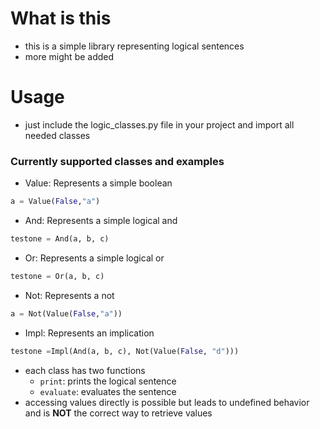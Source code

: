 # What is this
- this is a simple library representing logical sentences
- more might be added

# Usage
- just include the logic_classes.py file in your project and import all needed classes

### Currently supported classes and examples
- Value: Represents a simple boolean
```python
a = Value(False,"a")
```
- And: Represents a simple logical and
```python
testone = And(a, b, c)
```
- Or: Represents a simple logical or
```python
testone = Or(a, b, c)
```
- Not: Represents a not
```python
a = Not(Value(False,"a"))
```
- Impl: Represents an implication
```python
testone =Impl(And(a, b, c), Not(Value(False, "d")))
```
- each class has two functions
    - ```print```: prints the logical sentence
    - ```evaluate```: evaluates the sentence
- accessing values directly is possible but leads to undefined behavior and is **NOT** the correct way to retrieve values

